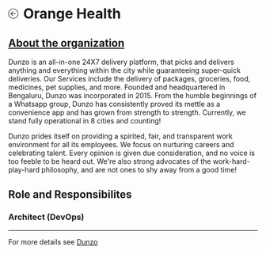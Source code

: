 <h1><a href="{{ "/" | absolute_url }}"><img style="max-width: 4%" src="/images/back.png"></a><label style="margin-left: 2%">Orange Health</label></h1>

<h2><a href="https://www.dunzo.com/about" target="_blank">About the organization</a></h2>

Dunzo is an all-in-one 24X7 delivery platform, that picks and delivers anything and everything within the city while guaranteeing super-quick deliveries. Our Services include the delivery of packages, groceries, food, medicines, pet supplies, and more. Founded and headquartered in Bengaluru, Dunzo was incorporated in 2015. From the humble beginnings of a Whatsapp group, Dunzo has consistently proved its mettle as a convenience app and has grown from strength to strength. Currently, we stand fully operational in 8 cities and counting!

Dunzo prides itself on providing a spirited, fair, and transparent work environment for all its employees. We focus on nurturing careers and celebrating talent.  Every opinion is given due consideration, and no voice is too feeble to be heard out. We're also strong advocates of the work-hard-play-hard philosophy, and are not ones to shy away from a good time!

## Role and Responsibilites

### Architect (DevOps)

---

For more details see <a href="https://www.dunzo.com/" target="_blank">Dunzo</a>
